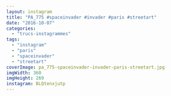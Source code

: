 ```yaml
---
layout: instagram
title: "PA_775 #spaceinvader #invader #paris #streetart"
date: "2016-10-07"
categories: 
  - "trucs-instagrammes"
tags: 
  - "instagram"
  - "paris"
  - "spaceinvader"
  - "streetart"
coverImage: pa_775-spaceinvader-invader-paris-streetart.jpg
imgWidth: 360
imgHeight: 269
instagram: BLQtenxjutp
---
```

